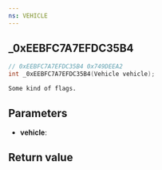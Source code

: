 ```yaml
---
ns: VEHICLE
---
```

## _0xEEBFC7A7EFDC35B4

```c
// 0xEEBFC7A7EFDC35B4 0x749DEEA2
int _0xEEBFC7A7EFDC35B4(Vehicle vehicle);
```

```
Some kind of flags.  
```

## Parameters
* **vehicle**: 

## Return value
